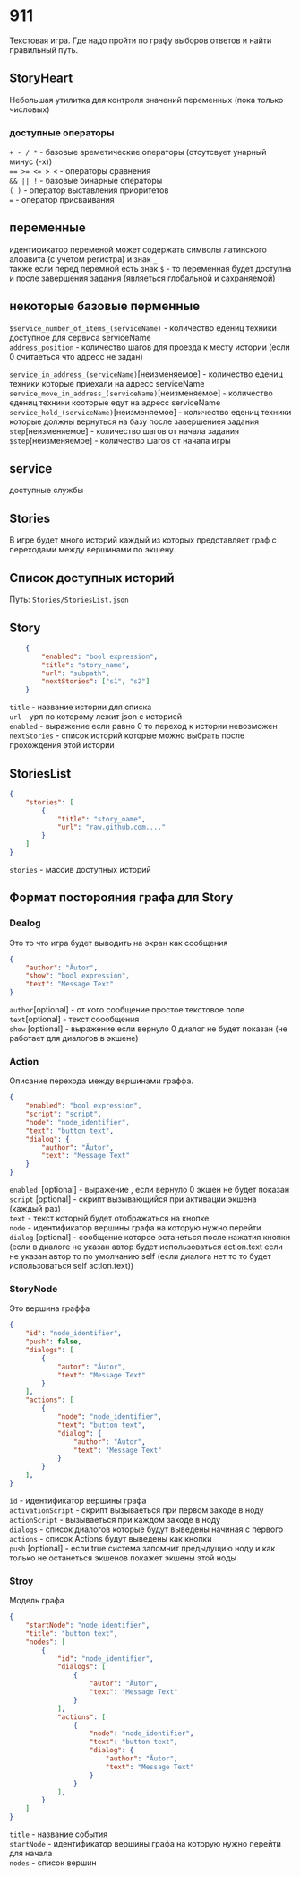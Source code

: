 # 911
Текстовая игра. Где надо пройти по графу выборов ответов и найти правильный путь.

## StoryHeart
Небольшая утилитка для контроля значений переменных (пока только числовых)

### доступные операторы 
`+ - / *` - базовые ареметические операторы (отсутсвует унарный минус (-x)) <br/>
`== >= <= > <` - операторы сравнения <br/>
`&& || !` - базовые бинарные операторы <br/>
`( )` - оператор выставления приоритетов <br/>
`=` - оператор присваивания <br/>

## переменные 
идентификатор переменой может содержать символы латинского алфавита (с учетом регистра) и знак `_` <br/>
также если перед перемной есть знак `$` -  то переменная будет доступна и после завершения задания (являеться глобальной и сахраняемой)

## некоторые базовые перменные 
`$service_number_of_items_(serviceName)` - количество едениц техники доступное для сервиса serviceName<br/>
`address_position` - количество шагов для проезда к месту истории (если 0 считаеться что адресс не задан)<br/>

`service_in_address_(serviceName)`[неизменяемое] - количество едениц техники которые приехали на адресс serviceName <br/>
`service_move_in_address_(serviceName)`[неизменяемое] - количество едениц техники кооторые едут на адресс serviceName <br/>
`service_hold_(serviceName)`[неизменяемое] - количество едениц техники которые должны вернуться на базу после завершениея задания <br/>
`step`[неизменяемое] - количество шагов от начала задания <br/>
`$step`[неизменяемое] - количество шагов от начала игры <br/>

## service
доступные службы


## Stories
В игре будет много историй каждый из которых представляет граф с переходами между вершинами по экшену.

## Список доступных историй 
Путь: `Stories/StoriesList.json`

## Story
``` json
    {
        "enabled": "bool expression",
        "title": "story_name",
        "url": "subpath",
        "nextStories": ["s1", "s2"]
    }
```
`title` - название истории для списка <br/>
`url` - урл по которому лежит json c историей <br/>
`enabled` - выражение если равно 0 то переход к истории невозможен <br/>
`nextStories` - список историй которые можно выбрать после прохождения этой истории <br/>

## StoriesList
``` json
{
    "stories": [
        {
            "title": "story_name",
            "url": "raw.github.com...."
        }
    ]
}
```
`stories` - массив доступных историй <br/>

## Формат посторояния графа для Story
### Dealog
Это то что игра будет выводить на экран как сообщения

``` json
{
    "author": "Äutor",
    "show": "bool expression",
    "text": "Message Text"
}
```

`author`[optional] - от кого сообщение простое текстовое поле <br/>
`text`[optional] - текст соообщения <br/>
`show` [optional] - выражение если вернуло 0 диалог не будет показан (не работает для диалогов в экшене) <br/>

### Action
Описание перехода между вершинами граффа.
``` json
{
    "enabled": "bool expression",
    "script": "script",
    "node": "node_identifier",
    "text": "button text",
    "dialog": {
        "author": "Äutor",
        "text": "Message Text"
    }
}
```
`enabled `[optional] - выражение , если вернуло 0 экшен не будет показан <br/>
`script` [optional] - скрипт вызывающийся при активации экшена (каждый раз) <br/>
`text` - текст который будет отображаться на кнопке <br/>
`node` - идентификатор вершины графа на которую нужно перейти <br/>
`dialog` [optional] - сообщение которое останеться после нажатия кнопки (если в диалоге не указан автор будет использоваться action.text если не указан автор то по умолчанию self (если диалога нет то то будет использоваться self action.text))<br/>

### StoryNode
Это вершина граффа
``` json
{
    "id": "node_identifier",
    "push": false,
    "dialogs": [
        {
            "autor": "Äutor",
            "text": "Message Text"
        }
    ],
    "actions": [
        {
            "node": "node_identifier",
            "text": "button text",
            "dialog": {
                "author": "Äutor",
                "text": "Message Text"
            }
        }
    ],
}
```
`id` - идентификатор вершины графа <br/>
`activationScript` - скрипт вызываеться при первом заходе в ноду <br/>
`actionScript` - вызываеться при каждом заходе в ноду <br/>
`dialogs` - список диалогов которые будут выведены начиная с первого <br/>
`actions` - список Actions будут выведены как кнопки <br/>
`push` [optional] - если true система запомнит предыдущию ноду и как только не останеться экшенов покажет экшены этой ноды <br/>

### Stroy
Модель графа
``` json
{
    "startNode": "node_identifier",
    "title": "button text",
    "nodes": [
        {
            "id": "node_identifier",
            "dialogs": [
                {
                    "autor": "Äutor",
                    "text": "Message Text"
                }
            ],
            "actions": [
                {
                    "node": "node_identifier",
                    "text": "button text",
                    "dialog": {
                        "author": "Äutor",
                        "text": "Message Text"
                    }
                }
            ],
        }
    ]
}
```
`title` - название события <br/>
`startNode` - идентификатор вершины графа на которую нужно перейти для начала <br/>
`nodes` - список вершин <br/>


